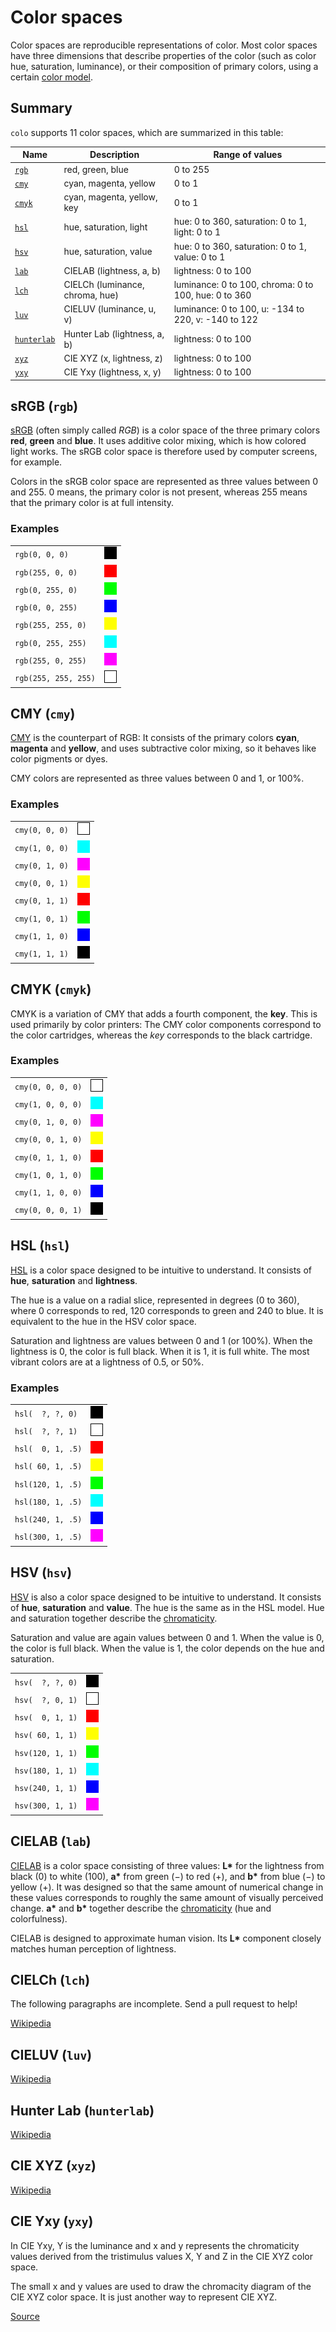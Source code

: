 # Color spaces

Color spaces are reproducible representations of color. Most color spaces have three dimensions that describe properties of the color (such as color hue, saturation, luminance), or their composition of primary colors, using a certain [color model](https://en.wikipedia.org/wiki/Color_model).

## Summary

`colo` supports 11 color spaces, which are summarized in this table:

| Name                    | Description                     | Range of values     |
|-------------------------|---------------------------------|---------------------|
| [`rgb`](#srgb-rgb)      | red, green, blue                | 0 to 255            |
| [`cmy`](#cmy-cmy)       | cyan, magenta, yellow           | 0 to 1              |
| [`cmyk`](#cmyk-cmyk)    | cyan, magenta, yellow, key      | 0 to 1              |
| [`hsl`](#hsl-hsl)       | hue, saturation, light          | hue: 0 to 360, saturation: 0 to 1, light: 0 to 1     |
| [`hsv`](#hsv-hsv)       | hue, saturation, value          | hue: 0 to 360, saturation: 0 to 1, value: 0 to 1     |
| [`lab`](#cielab-lab)    | CIELAB (lightness, a, b)        | lightness: 0 to 100 |
| [`lch`](#cielch-lch)    | CIELCh (luminance, chroma, hue) | luminance: 0 to 100, chroma: 0 to 100, hue: 0 to 360 |
| [`luv`](#cieluv-luv)    | CIELUV (luminance, u, v)        | luminance: 0 to 100, u: -134 to 220, v: -140 to 122  |
| [`hunterlab`](#hunter-lab-hunterlab) | Hunter Lab (lightness, a, b) | lightness: 0 to 100 |
| [`xyz`](#cie-xyz-xyz)   | CIE XYZ (x, lightness, z)       | lightness: 0 to 100 |
| [`yxy`](#cie-yxy-yxy)   | CIE Yxy (lightness, x, y)       | lightness: 0 to 100 |

## sRGB (`rgb`)

[sRGB](https://en.wikipedia.org/wiki/SRGB) (often simply called _RGB_) is a color space of the three primary colors **red**, **green** and **blue**. It uses additive color mixing, which is how colored light works. The sRGB color space is therefore used by computer screens, for example.

Colors in the sRGB color space are represented as three values between 0 and 255. 0 means, the primary color is not present, whereas 255 means that the primary color is at full intensity.

### Examples

|                         |                      |
| ----------------------- |--------------------- |
| `rgb(0, 0, 0)`          | ![color](./assets/colors/black.png)
| `rgb(255, 0, 0)`        | ![color](./assets/colors/red.png)
| `rgb(0, 255, 0)`        | ![color](./assets/colors/green.png)
| `rgb(0, 0, 255)`        | ![color](./assets/colors/blue.png)
| `rgb(255, 255, 0)`      | ![color](./assets/colors/yellow.png)
| `rgb(0, 255, 255)`      | ![color](./assets/colors/cyan.png)
| `rgb(255, 0, 255)`      | ![color](./assets/colors/magenta.png)
| `rgb(255, 255, 255)`    | ![color](./assets/colors/white.png)

## CMY (`cmy`)

[CMY](https://en.wikipedia.org/wiki/CMY_color_model) is the counterpart of RGB: It consists of the primary colors **cyan**, **magenta** and **yellow**, and uses subtractive color mixing, so it behaves like color pigments or dyes.

CMY colors are represented as three values between 0 and 1, or 100%.

### Examples

|                |                      |
| ---------------|--------------------- |
| `cmy(0, 0, 0)` | ![color](assets/colors/white.png)
| `cmy(1, 0, 0)` | ![color](assets/colors/cyan.png)
| `cmy(0, 1, 0)` | ![color](assets/colors/magenta.png)
| `cmy(0, 0, 1)` | ![color](assets/colors/yellow.png)
| `cmy(0, 1, 1)` | ![color](assets/colors/red.png)
| `cmy(1, 0, 1)` | ![color](assets/colors/green.png)
| `cmy(1, 1, 0)` | ![color](assets/colors/blue.png)
| `cmy(1, 1, 1)` | ![color](assets/colors/black.png)

## CMYK (`cmyk`)

CMYK is a variation of CMY that adds a fourth component, the **key**. This is used primarily by color printers: The CMY color components correspond to the color cartridges, whereas the _key_ corresponds to the black cartridge.

### Examples

|                   |                      |
| ------------------|--------------------- |
| `cmy(0, 0, 0, 0)` | ![color](assets/colors/white.png)
| `cmy(1, 0, 0, 0)` | ![color](assets/colors/cyan.png)
| `cmy(0, 1, 0, 0)` | ![color](assets/colors/magenta.png)
| `cmy(0, 0, 1, 0)` | ![color](assets/colors/yellow.png)
| `cmy(0, 1, 1, 0)` | ![color](assets/colors/red.png)
| `cmy(1, 0, 1, 0)` | ![color](assets/colors/green.png)
| `cmy(1, 1, 0, 0)` | ![color](assets/colors/blue.png)
| `cmy(0, 0, 0, 1)` | ![color](assets/colors/black.png)

## HSL (`hsl`)

[HSL](https://en.wikipedia.org/wiki/HSL_and_HSV) is a color space designed to be intuitive to understand. It consists of **hue**, **saturation** and **lightness**.

The hue is a value on a radial slice, represented in degrees (0 to 360), where 0 corresponds to red, 120 corresponds to green and 240 to blue. It is equivalent to the hue in the HSV color space.

Saturation and lightness are values between 0 and 1 (or 100%). When the lightness is 0, the color is full black. When it is 1, it is full white. The most vibrant colors are at a lightness of 0.5, or 50%.

### Examples

|                   |                      |
| ------------------|--------------------- |
| <code>hsl(&nbsp; ?, ?,  0)</code> | ![color](assets/colors/black.png)
| <code>hsl(&nbsp; ?, ?,  1)</code> | ![color](assets/colors/white.png)
| <code>hsl(&nbsp; 0, 1, .5)</code> | ![color](assets/colors/red.png)
| `hsl( 60, 1, .5)` | ![color](assets/colors/yellow.png)
| `hsl(120, 1, .5)` | ![color](assets/colors/green.png)
| `hsl(180, 1, .5)` | ![color](assets/colors/cyan.png)
| `hsl(240, 1, .5)` | ![color](assets/colors/blue.png)
| `hsl(300, 1, .5)` | ![color](assets/colors/magenta.png)

## HSV (`hsv`)

[HSV](https://en.wikipedia.org/wiki/HSL_and_HSV) is also a color space designed to be intuitive to understand. It consists of **hue**, **saturation** and **value**. The hue is the same as in the HSL model. Hue and saturation together describe the [chromaticity](https://en.wikipedia.org/wiki/Chromaticity).

Saturation and value are again values between 0 and 1. When the value is 0, the color is full black. When the value is 1, the color depends on the hue and saturation.

|                  |                      |
| -----------------|--------------------- |
| <code>hsv(&nbsp; ?, ?, 0)</code> | ![color](assets/colors/black.png)
| <code>hsv(&nbsp; ?, 0, 1)</code> | ![color](assets/colors/white.png)
| <code>hsv(&nbsp; 0, 1, 1)</code> | ![color](assets/colors/red.png)
| `hsv( 60, 1, 1)` | ![color](assets/colors/yellow.png)
| `hsv(120, 1, 1)` | ![color](assets/colors/green.png)
| `hsv(180, 1, 1)` | ![color](assets/colors/cyan.png)
| `hsv(240, 1, 1)` | ![color](assets/colors/blue.png)
| `hsv(300, 1, 1)` | ![color](assets/colors/magenta.png)


## CIELAB (`lab`)

[CIELAB](https://en.wikipedia.org/wiki/CIELAB_color_space) is a color space consisting of three values: __L\*__ for the lightness from black (0) to white (100), __a\*__ from green (−) to red (+), and __b\*__ from blue (−) to yellow (+). It was designed so that the same amount of numerical change in these values corresponds to roughly the same amount of visually perceived change. __a\*__ and __b\*__ together describe the [chromaticity](https://en.wikipedia.org/wiki/Chromaticity) (hue and colorfulness).

CIELAB is designed to approximate human vision. Its __L\*__ component closely matches human perception of lightness.

## CIELCh (`lch`)

The following paragraphs are incomplete. Send a pull request to help!

[Wikipedia](https://en.wikipedia.org/wiki/CIELAB_color_space#Cylindrical_representation:_CIELCh_or_CIEHLC)

## CIELUV (`luv`)

[Wikipedia](https://en.wikipedia.org/wiki/CIELUV)

## Hunter Lab (`hunterlab`)

[Wikipedia](https://en.wikipedia.org/wiki/CIELAB_color_space#Hunter_Lab)

## CIE XYZ (`xyz`)

[Wikipedia](https://en.wikipedia.org/wiki/CIE_1931_color_space)

## CIE Yxy (`yxy`)

In CIE Yxy, Y is the luminance and x and y represents the chromaticity values derived from the tristimulus values X, Y and Z in the CIE XYZ color space.

The small x and y values are used to draw the chromacity diagram of the CIE XYZ color space. It is just another way to represent CIE XYZ.

[Source](https://wolfcrow.com/what-is-the-difference-between-cie-lab-cie-rgb-cie-xyy-and-cie-xyz/)
